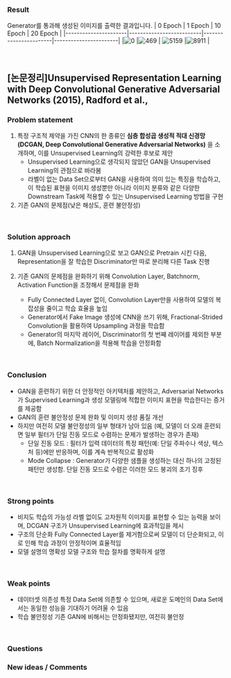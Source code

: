 ### Result
Generator를 통과해 생성된 이미지를 출력한 결과입니다.
| 0 Epoch        | 1 Epoch       | 10 Epoch        | 20 Epoch        |
|----------------------|--------------------------|-----------------------|-----------------------|
|![0](https://github.com/user-attachments/assets/df118543-0da0-4670-8614-d67314081a02) |![469](https://github.com/user-attachments/assets/97e27abe-4f38-4caf-ad8c-fedccca73ec3) | ![5159](https://github.com/user-attachments/assets/c9486bec-8309-40a0-9a09-fbd7447c8932) |![8911](https://github.com/user-attachments/assets/b11d2289-fd16-4350-bb82-696fba3d89dc) |

<br>

## [논문정리]Unsupervised Representation Learning with Deep Convolutional Generative Adversarial Networks (2015), Radford et al.,

### Problem statement
1) 특정 구조적 제약을 가진 CNN의 한 종류인 **심층 합성곱 생성적 적대 신경망(DCGAN, Deep Convolutional Generative Adversarial Networks)** 을 소개하며, 이를 Unsupervised Learning의 강력한 후보로 제안
	- Unsupervised Learning으로 생각되지 않았던 GAN을 Unsupervised Learning의 관점으로 바라봄   
  	- 라벨이 없는 Data Set으로부터 GAN을 사용하여 의미 있는 특징을 학습하고, 이 학습된 표현을 이미지 생성뿐만 아니라 이미지 분류와 같은 다양한 Downstream Task에 적용할 수 있는 Unsupervised Learning 방법을 구현
2) 기존 GAN의 문제점(낮은 해상도, 훈련 불안정성)

<br>

### Solution approach
1) GAN을 Unsupervised Learning으로 보고 GAN으로 Pretrain 시킨 다음, Representation을 잘 학습한 Discriminator만 따로 분리해 다른 Task 진행

2) 기존 GAN의 문제점을 완화하기 위해 Convolution Layer, Batchnorm, Activation Function을 조정해서 문제점을 완화
	- Fully Connected Layer 없이, Convolution Layer만을 사용하여 모델의 복잡성을 줄이고 학습 효율을 높임
	- Generator에서 Fake Image 생성에 CNN을 쓰기 위해, Fractional-Strided Convolution을 활용하여 Upsampling 과정을 학습함
	- Generator의 마지막 레이어, Discriminator의 첫 번째 레이어를 제외한 부분에, Batch Normalization을 적용해 학습을 안정화함

<br>

### Conclusion
- GAN을 훈련하기 위한 더 안정적인 아키텍처를 제안하고, Adversarial Networks가 Supervised Learning과 생성 모델링에 적합한 이미지 표현을 학습한다는 증거를 제공함
- GAN의 훈련 불안정성 문제 완화 및 이미지 생성 품질 개선
- 하지만 여전히 모델 불안정성의 일부 형태가 남아 있음 (예, 모델이 더 오래 훈련되면 일부 필터가 단일 진동 모드로 수렴하는 문제가 발생하는 경우가 존재)
	- 단일 진동 모드 : 필터가 입력 데이터의 특정 패턴(예: 단일 주파수나 색상, 텍스처 등)에만 반응하며, 이를 계속 반복적으로 활성화
   	- Mode Collapse : Generator가 다양한 샘플을 생성하는 대신 하나의 고정된 패턴만 생성함. 단일 진동 모드로 수렴은 이러한 모드 붕괴의 초기 징후
   	  
<br>

### Strong points
- 비지도 학습의 가능성
	라벨 없이도 고차원적 이미지를 표현할 수 있는 능력을 보이며, DCGAN 구조가 Unsupervised Learning에 효과적임을 제시
- 구조의 단순화
	Fully Connected Layer를 제거함으로써 모델이 더 단순화되고, 이로 인해 학습 과정이 안정적이며 효율적임
- 모델 설명의 명확성
	모델 구조와 학습 절차를 명확하게 설명

<br>

### Weak points
- 데이터셋 의존성
	특정 Data Set에 의존할 수 있으며, 새로운 도메인의 Data Set에서는 동일한 성능을 기대하기 어려울 수 있음
- 학습 불안정성
	기존 GAN에 비해서는 안정화됐지만, 여전히 불안정

<br>

### Questions


### New ideas / Comments
